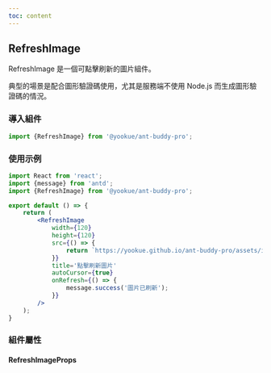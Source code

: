 ```yaml
---
toc: content
---
```


## RefreshImage

RefreshImage 是一個可點擊刷新的圖片組件。

典型的場景是配合圖形驗證碼使用，尤其是服務端不使用 Node.js 而生成圖形驗證碼的情況。

### 導入組件

```jsx | pure
import {RefreshImage} from '@yookue/ant-buddy-pro';
```

### 使用示例

```jsx
import React from 'react';
import {message} from 'antd';
import {RefreshImage} from '@yookue/ant-buddy-pro';

export default () => {
    return (
        <RefreshImage
            width={120}
            height={120}
            src={() => {
                return `https://yookue.github.io/ant-buddy-pro/assets/ico/logo-icon.svg?timestamp=${Date.now()}`;
            }}
            title='點擊刷新圖片'
            autoCursor={true}
            onRefresh={() => {
                message.success('圖片已刷新');
            }}
        />
    );
}
```

### 組件屬性

#### RefreshImageProps

<API src="@/field/RefreshImage/index.tsx" hideTitle></API>
